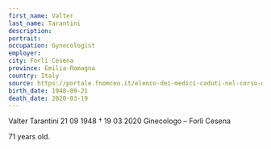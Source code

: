```yaml
---
first_name: Valter
last_name: Tarantini
description: 
portrait: 
occupation: Gynecologist
employer: 
city: Forlì Cesena
province: Emilia-Romagna
country: Italy
source: https://portale.fnomceo.it/elenco-dei-medici-caduti-nel-corso-dellepidemia-di-covid-19/
birth_date: 1948-09-21
death_date: 2020-03-19
---
```


Valter Tarantini 21 09 1948 † 19 03 2020
Ginecologo – Forlì Cesena

71 years old.
